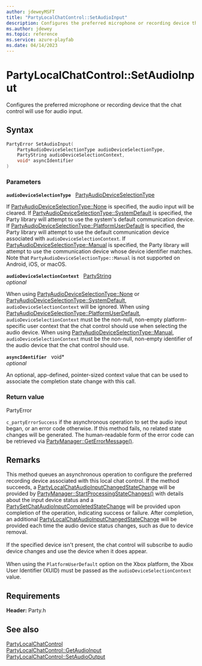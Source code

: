 ```yaml
---
author: jdeweyMSFT
title: "PartyLocalChatControl::SetAudioInput"
description: Configures the preferred microphone or recording device that the chat control will use for audio input.
ms.author: jdewey
ms.topic: reference
ms.service: azure-playfab
ms.date: 04/14/2023
---
```


# PartyLocalChatControl::SetAudioInput  

Configures the preferred microphone or recording device that the chat control will use for audio input.  

## Syntax  
  
```cpp
PartyError SetAudioInput(  
    PartyAudioDeviceSelectionType audioDeviceSelectionType,  
    PartyString audioDeviceSelectionContext,  
    void* asyncIdentifier  
)  
```  
  
### Parameters  
  
**`audioDeviceSelectionType`** &nbsp; [PartyAudioDeviceSelectionType](../../../enums/partyaudiodeviceselectiontype.md)  
  
If [PartyAudioDeviceSelectionType::None](../../../enums/partyaudiodeviceselectiontype.md) is specified, the audio input will be cleared. If [PartyAudioDeviceSelectionType::SystemDefault](../../../enums/partyaudiodeviceselectiontype.md) is specified, the Party library will attempt to use the system's default communication device. If [PartyAudioDeviceSelectionType::PlatformUserDefault](../../../enums/partyaudiodeviceselectiontype.md) is specified, the Party library will attempt to use the default communication device associated with `audioDeviceSelectionContext`. If [PartyAudioDeviceSelectionType::Manual](../../../enums/partyaudiodeviceselectiontype.md) is specified, the Party library will attempt to use the communication device whose device identifier matches. Note that ```PartyAudioDeviceSelectionType::Manual``` is not supported on Android, iOS, or macOS.  
  
**`audioDeviceSelectionContext`** &nbsp; [PartyString](../../../typedefs.md)  
*optional*  
  
When using [PartyAudioDeviceSelectionType::None](../../../enums/partyaudiodeviceselectiontype.md) or [PartyAudioDeviceSelectionType::SystemDefault](../../../enums/partyaudiodeviceselectiontype.md), `audioDeviceSelectionContext` will be ignored. When using [PartyAudioDeviceSelectionType::PlatformUserDefault](../../../enums/partyaudiodeviceselectiontype.md), `audioDeviceSelectionContext` must be the non-null, non-empty platform-specific user context that the chat control should use when selecting the audio device. When using [PartyAudioDeviceSelectionType::Manual](../../../enums/partyaudiodeviceselectiontype.md), `audioDeviceSelectionContext` must be the non-null, non-empty identifier of the audio device that the chat control should use.  
  
**`asyncIdentifier`** &nbsp; void*  
*optional*  
  
An optional, app-defined, pointer-sized context value that can be used to associate the completion state change with this call.  
  
  
### Return value  
PartyError
  
```c_partyErrorSuccess``` if the asynchronous operation to set the audio input began, or an error code otherwise. If this method fails, no related state changes will be generated. The human-readable form of the error code can be retrieved via [PartyManager::GetErrorMessage()](../../PartyManager/methods/partymanager_geterrormessage.md).
  
## Remarks  
  
This method queues an asynchronous operation to configure the preferred recording device associated with this local chat control. If the method succeeds, a [PartyLocalChatAudioInputChangedStateChange](../../../structs/partylocalchataudioinputchangedstatechange.md) will be provided by [PartyManager::StartProcessingStateChanges()](../../PartyManager/methods/partymanager_startprocessingstatechanges.md) with details about the input device status and a [PartySetChatAudioInputCompletedStateChange](../../../structs/partysetchataudioinputcompletedstatechange.md) will be provided upon completion of the operation, indicating success or failure. After completion, an additional [PartyLocalChatAudioInputChangedStateChange](../../../structs/partylocalchataudioinputchangedstatechange.md) will be provided each time the audio device status changes, such as due to device removal. <br /><br /> If the specified device isn't present, the chat control will subscribe to audio device changes and use the device when it does appear.   <br /><br /> When using the ```PlatformUserDefault``` option on the Xbox platform, the Xbox User Identifier (XUID) must be passed as the ```audioDeviceSelectionContext``` value.
  
## Requirements  
  
**Header:** Party.h
  
## See also  
[PartyLocalChatControl](../partylocalchatcontrol.md)  
[PartyLocalChatControl::GetAudioInput](partylocalchatcontrol_getaudioinput.md)  
[PartyLocalChatControl::SetAudioOutput](partylocalchatcontrol_setaudiooutput.md)
  
  
